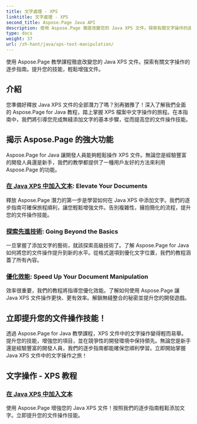 ```yaml
---
title: 文字處理 - XPS
linktitle: 文字處理 - XPS
second_title: Aspose.Page Java API
description: 使用 Aspose.Page 徹底改變您的 Java XPS 文件。探索有關文字操作的逐步指南。提升您的技能，輕鬆增強文件。
type: docs
weight: 37
url: /zh-hant/java/xps-text-manipulation/
---
```


使用 Aspose.Page 教學課程徹底改變您的 Java XPS 文件。探索有關文字操作的逐步指南。提升您的技能，輕鬆增強文件。

## 介紹

您準備好釋放 Java XPS 文件的全部潛力了嗎？別再猶豫了！深入了解我們全面的 Aspose.Page for Java 教程，踏上掌握 XPS 檔案中文字操作的旅程。在本指南中，我們將引導您完成無縫添加文字的基本步驟，從而提高您的文件操作技能。

## 揭示 Aspose.Page 的強大功能

Aspose.Page for Java 讓開發人員能夠輕鬆操作 XPS 文件。無論您是經驗豐富的開發人員還是新手，我們的教學都提供了一種用戶友好的方法來利用 Aspose.Page 的功能。

### [在 Java XPS 中加入文本](./add-text/): Elevate Your Documents

釋放 Aspose.Page 潛力的第一步是學習如何在 Java XPS 中添加文字。我們的逐步指南可確保旅程順利，讓您輕鬆增強文件。告別複雜性，擁抱簡化的流程，提升您的文件操作技能。

### [探索先進技術](#): Going Beyond the Basics

一旦掌握了添加文字的藝術，就該探索高級技術了。了解 Aspose.Page for Java 如何將您的文件操作提升到新的水平。從格式選項到優化文字位置，我們的教程涵蓋了所有內容。

### [優化效能](#): Speed Up Your Document Manipulation

效率很重要，我們的教程將指導您優化效能。了解如何使用 Aspose.Page 讓 Java XPS 文件操作更快、更有效率。解鎖無縫整合的秘密並提升您的開發遊戲。

## 立即提升您的文件操作技能！

透過 Aspose.Page for Java 教學課程，XPS 文件中的文字操作變得輕而易舉。提升您的技能，增強您的項目，並在競爭性的開發環境中保持領先。無論您是新手還是經驗豐富的開發人員，我們的逐步指南都能確保您順利學習。立即開始掌握 Java XPS 文件中的文字操作之旅！
## 文字操作 - XPS 教程
### [在 Java XPS 中加入文本](./add-text/)
使用 Aspose.Page 增強您的 Java XPS 文件！按照我們的逐步指南輕鬆添加文字。立即提升您的文件操作技能。